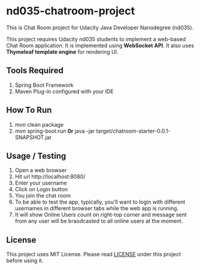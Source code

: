 # nd035-chatroom-project
This is Chat Room project for Udacity Java Developer Nanodegree (nd035).

This project requires Udacity nd035 students to implement a web-based Chat Room application.
It is implemented using **WebSocket API**. It also uses **Thymeleaf template engine** for rendering UI. 

## Tools Required
1. Spring Boot Framework
2. Maven Plug-in configured with your IDE

## How To Run
1. mvn clean package
2. mvn spring-boot:run **0r** java -jar target/chatroom-starter-0.0.1-SNAPSHOT.jar

## Usage / Testing
1. Open a web browser
2. Hit url http://localhost:8080/
3. Enter your username
4. Click on Login button 
5. You join the chat room
6. To be able to test the app, typically, you'll want to login with different usernames in different 
   browser tabs while the web app is running.
6. It will show Online Users count on right-top corner and message sent from any user will be braodcasted 
   to all online users at the moment.

## License
This project uses MIT License. Please read [LICENSE](https://github.com/kalyani7t/nd035-chatroom-project/blob/master/LICENSE) under this project before using it.

